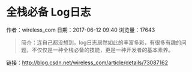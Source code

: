 # 全栈必备 Log日志
作者：wireless_com
日期：2017-06-12 09:40
浏览量：17643
> 简介：连自己都没想到，log日志居然如此的丰富多彩，有很多有趣的问题，不仅仅是一种全栈必备的技能，更是一种开发者的基本素养。

 链接：http://blog.csdn.net/wireless_com/article/details/73087162

